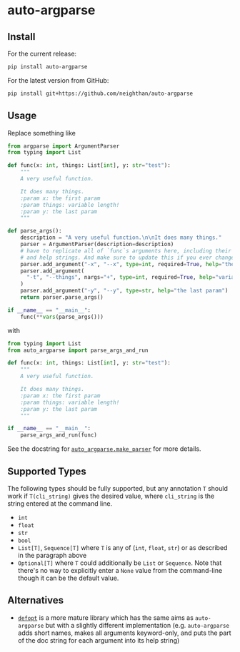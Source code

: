 # auto-argparse

## Install

For the current release:

```bash
pip install auto-argparse
```

For the latest version from GitHub:

```bash
pip install git+https://github.com/neighthan/auto-argparse
```

## Usage

Replace something like

```python
from argparse import ArgumentParser
from typing import List

def func(x: int, things: List[int], y: str="test"):
    """
    A very useful function.

    It does many things.
    :param x: the first param
    :param things: variable length!
    :param y: the last param
    """

def parse_args():
    description = "A very useful function.\n\nIt does many things."
    parser = ArgumentParser(description=description)
    # have to replicate all of `func`s arguments here, including their types, defaults,
    # and help strings. And make sure to update this if you ever change `func`!
    parser.add_argument("-x", "--x", type=int, required=True, help="the first param")
    parser.add_argument(
      "-t", "--things", nargs="+", type=int, required=True, help="variable length!"
    )
    parser.add_argument("-y", "--y", type=str, help="the last param")
    return parser.parse_args()

if __name__ == "__main__":
    func(**vars(parse_args()))
```

with

```python
from typing import List
from auto_argparse import parse_args_and_run

def func(x: int, things: List[int], y: str="test"):
    """
    A very useful function.

    It does many things.
    :param x: the first param
    :param things: variable length!
    :param y: the last param
    """

if __name__ == "__main__":
    parse_args_and_run(func)
```

See the docstring for [`auto_argparse.make_parser`] for more details.

## Supported Types

The following types should be fully supported, but any annotation `T` should work if `T(cli_string)` gives the desired value, where `cli_string` is the string entered at the command line.
* `int`
* `float`
* `str`
* `bool`
* `List[T]`, `Sequence[T]` where `T` is any of (`int`, `float`, `str`) or as described in the paragraph above
* `Optional[T]` where `T` could additionally be `List` or `Sequence`. Note that there's no way to explicitly enter a `None` value from the command-line though it can be the default value.

## Alternatives

* [`defopt`] is a more mature library which has the same aims as `auto-argparse` but with a slightly different implementation (e.g. `auto-argparse` adds short names, makes all arguments keyword-only, and puts the part of the doc string for each argument into its help string)

[`auto_argparse.make_parser`]: auto_argparse/auto_argparse.py
[`defopt`]: https://github.com/anntzer/defopt
